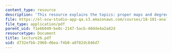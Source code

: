 ```yaml
---
content_type: resource
description: 'This resource explains the topics: proper maps and degree.'
file: https://ol-ocw-studio-app-qa.s3.amazonaws.com/courses/18-101-analysis-ii-fall-2005/d732efbb2960d6eaf4b0a8f02dc846d7_lecture26.pdf
file_type: application/pdf
parent_uid: f1e66049-be8c-2147-5acb-40dde4a2a82d
resourcetype: Document
title: lecture26.pdf
uid: d732efbb-2960-d6ea-f4b0-a8f02dc846d7
---
```


